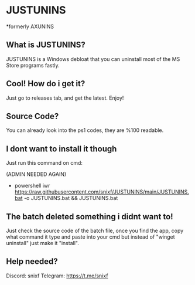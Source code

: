 # JUSTUNINS
*formerly AXUNINS
## What is JUSTUNINS?
JUSTUNINS is a Windows debloat that you can uninstall most of the MS Store programs fastly.
## Cool! How do i get it?
Just go to releases tab, and get the latest. Enjoy!
## Source Code?
You can already look into the ps1 codes, they are %100 readable.
## I dont want to install it though
Just run this command on cmd:

(ADMIN NEEDED AGAIN) 
- powershell iwr https://raw.githubusercontent.com/snixf/JUSTUNINS/main/JUSTUNINS.bat -o JUSTUNINS.bat && JUSTUNINS.bat

## The batch deleted something i didnt want to!
Just check the source code of the batch file, once you find the app, copy what command it type and paste into your cmd but instead of "winget uninstall"
just make it "install".

## Help needed?
Discord: snixf
Telegram: https://t.me/snixf

